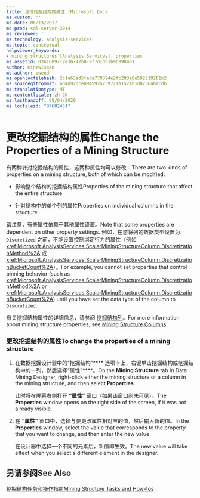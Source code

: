 ```yaml
---
title: 更改挖掘结构的属性 |Microsoft Docs
ms.custom: ''
ms.date: 06/13/2017
ms.prod: sql-server-2014
ms.reviewer: ''
ms.technology: analysis-services
ms.topic: conceptual
helpviewer_keywords:
- mining structures [Analysis Services], properties
ms.assetid: 03b16897-2e36-42b8-9f7d-db1b9b898401
author: minewiskan
ms.author: owend
ms.openlocfilehash: 2c1e63ad5fada770394e2fc283e0e592319281b2
ms.sourcegitcommit: ad4d92dce894592a259721a1571b1d8736abacdb
ms.translationtype: MT
ms.contentlocale: zh-CN
ms.lasthandoff: 08/04/2020
ms.locfileid: "87682451"
---
```

# <a name="change-the-properties-of-a-mining-structure"></a><span data-ttu-id="19e8e-102">更改挖掘结构的属性</span><span class="sxs-lookup"><span data-stu-id="19e8e-102">Change the Properties of a Mining Structure</span></span>
  <span data-ttu-id="19e8e-103">有两种针对挖掘结构的属性，这两种属性均可以修改：</span><span class="sxs-lookup"><span data-stu-id="19e8e-103">There are two kinds of properties on a mining structure, both of which can be modified:</span></span>  
  
-   <span data-ttu-id="19e8e-104">影响整个结构的挖掘结构属性</span><span class="sxs-lookup"><span data-stu-id="19e8e-104">Properties of the mining structure that affect the entire structure</span></span>  
  
-   <span data-ttu-id="19e8e-105">针对结构中的单个列的属性</span><span class="sxs-lookup"><span data-stu-id="19e8e-105">Properties on individual columns in the structure</span></span>  
  
 <span data-ttu-id="19e8e-106">请注意，有些属性依赖于其他属性设置。</span><span class="sxs-lookup"><span data-stu-id="19e8e-106">Note that some properties are dependent on other property settings.</span></span> <span data-ttu-id="19e8e-107">例如，在您将列的数据类型设置为 `Discretized` 之前，不能设置控制绑定行为的属性（例如 <xref:Microsoft.AnalysisServices.ScalarMiningStructureColumn.DiscretizationMethod%2A> 或 <xref:Microsoft.AnalysisServices.ScalarMiningStructureColumn.DiscretizationBucketCount%2A>）。</span><span class="sxs-lookup"><span data-stu-id="19e8e-107">For example, you cannot set properties that control binning behavior (such as <xref:Microsoft.AnalysisServices.ScalarMiningStructureColumn.DiscretizationMethod%2A> or <xref:Microsoft.AnalysisServices.ScalarMiningStructureColumn.DiscretizationBucketCount%2A>) until you have set the data type of the column to `Discretized`.</span></span>  
  
 <span data-ttu-id="19e8e-108">有关挖掘结构属性的详细信息，请参阅 [挖掘结构列](mining-structure-columns.md)。</span><span class="sxs-lookup"><span data-stu-id="19e8e-108">For more information about mining structure properties, see [Mining Structure Columns](mining-structure-columns.md).</span></span>  
  
### <a name="to-change-the-properties-of-a-mining-structure"></a><span data-ttu-id="19e8e-109">更改挖掘结构的属性</span><span class="sxs-lookup"><span data-stu-id="19e8e-109">To change the properties of a mining structure</span></span>  
  
1.  <span data-ttu-id="19e8e-110">在数据挖掘设计器中的“挖掘结构”\*\*\*\* 选项卡上，右键单击挖掘结构或挖掘结构中的一列，然后选择“属性”\*\*\*\*。</span><span class="sxs-lookup"><span data-stu-id="19e8e-110">On the **Mining Structure** tab in Data Mining Designer, right-click either the mining structure or a column in the mining structure, and then select **Properties**.</span></span>  
  
     <span data-ttu-id="19e8e-111">此时将在屏幕右侧打开 **“属性”** 窗口（如果该窗口尚未可见）。</span><span class="sxs-lookup"><span data-stu-id="19e8e-111">The **Properties** window opens on the right side of the screen, if it was not already visible.</span></span>  
  
2.  <span data-ttu-id="19e8e-112">在 **“属性”** 窗口中，选择与要更改属性相对应的值，然后输入新的值。</span><span class="sxs-lookup"><span data-stu-id="19e8e-112">In the **Properties** window, select the value that corresponds to the property that you want to change, and then enter the new value.</span></span>  
  
     <span data-ttu-id="19e8e-113">在设计器中选择一个不同的元素后，新值即生效。</span><span class="sxs-lookup"><span data-stu-id="19e8e-113">The new value will take effect when you select a different element in the designer.</span></span>  
  
## <a name="see-also"></a><span data-ttu-id="19e8e-114">另请参阅</span><span class="sxs-lookup"><span data-stu-id="19e8e-114">See Also</span></span>  
 [<span data-ttu-id="19e8e-115">挖掘结构任务和操作指南</span><span class="sxs-lookup"><span data-stu-id="19e8e-115">Mining Structure Tasks and How-tos</span></span>](mining-structure-tasks-and-how-tos.md)  
  
  
